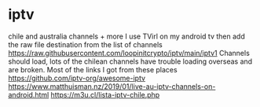 # iptv
chile and australia channels + more
I use TVirl on my android tv
then add the raw file destination from the list of channels
https://raw.githubusercontent.com/loopinitcrypto/iptv/main/iptv1
Channels should load, lots of the chilean channels have trouble loading overseas and are broken.
Most of the links I got from these places https://github.com/iptv-org/awesome-iptv
https://www.matthuisman.nz/2019/01/live-au-iptv-channels-on-android.html
https://m3u.cl/lista-iptv-chile.php
